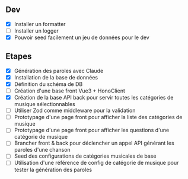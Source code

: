## Dev

- [x] Installer un formatter
- [ ] Installer un logger
- [x] Pouvoir seed facilement un jeu de données pour le dev

## Etapes

- [x] Génération des paroles avec Claude
- [x] Installation de la base de données
- [x] Définition du schéma de DB
- [ ] Création d'une base front Vue3 + HonoClient
- [x] Création de la base API back pour servir toutes les catégories de musique sélectionnables
- [ ] Utiliser Zod comme middleware pour la validation
- [ ] Prototypage d'une page front pour afficher la liste des catégories de musique
- [ ] Prototypage d'une page front pour afficher les questions d'une catégorie de musique
- [ ] Brancher front & back pour déclencher un appel API générant les paroles d'une chanson
- [ ] Seed des configurations de catégories musicales de base
- [ ] Utilisation d'une référence de config de catégorie de musique pour tester la génération des paroles
